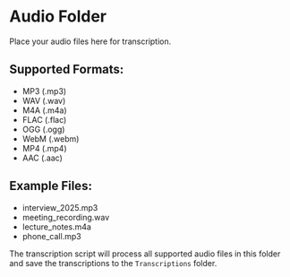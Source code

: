 # Audio Folder

Place your audio files here for transcription.

## Supported Formats:
- MP3 (.mp3)
- WAV (.wav)
- M4A (.m4a)
- FLAC (.flac)
- OGG (.ogg)
- WebM (.webm)
- MP4 (.mp4)
- AAC (.aac)

## Example Files:
- interview_2025.mp3
- meeting_recording.wav
- lecture_notes.m4a
- phone_call.mp3

The transcription script will process all supported audio files in this folder and save the transcriptions to the `Transcriptions` folder.
